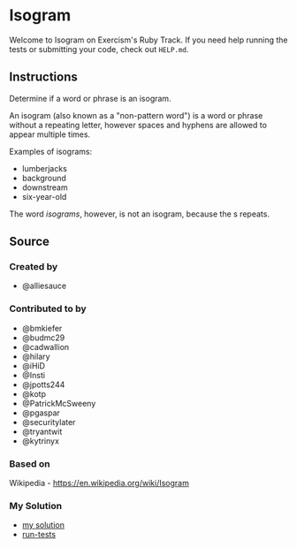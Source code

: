 # Isogram

Welcome to Isogram on Exercism's Ruby Track.
If you need help running the tests or submitting your code, check out `HELP.md`.

## Instructions

Determine if a word or phrase is an isogram.

An isogram (also known as a "non-pattern word") is a word or phrase without a repeating letter, however spaces and hyphens are allowed to appear multiple times.

Examples of isograms:

- lumberjacks
- background
- downstream
- six-year-old

The word *isograms*, however, is not an isogram, because the s repeats.

## Source

### Created by

- @alliesauce

### Contributed to by

- @bmkiefer
- @budmc29
- @cadwallion
- @hilary
- @iHiD
- @Insti
- @jpotts244
- @kotp
- @PatrickMcSweeny
- @pgaspar
- @securitylater
- @tryantwit
- @kytrinyx

### Based on

Wikipedia - https://en.wikipedia.org/wiki/Isogram

### My Solution

- [my solution](./isogram.rb)
- [run-tests](./run-tests-ruby.txt)
